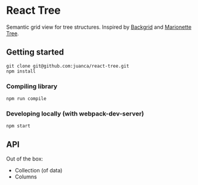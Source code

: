 # React Tree

Semantic grid view for tree structures.
Inspired by [Backgrid](https://github.com/wyuenho/backgrid)
and [Marionette Tree](https://github.com/juanca/marionette-tree).

## Getting started

    git clone git@github.com:juanca/react-tree.git
    npm install

### Compiling library

    npm run compile

### Developing locally (with webpack-dev-server)

    npm start

## API

Out of the box:

- Collection (of data)
- Columns
